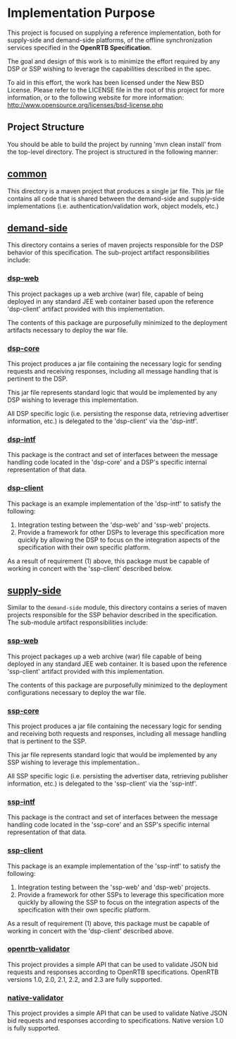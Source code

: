 # Implementation Purpose
This project is focused on supplying a reference implementation,
both for supply-side and demand-side platforms, of the offline
synchronization services specified in the **OpenRTB Specification**.

The goal and design of this work is to minimize the effort required
by any DSP or SSP wishing to leverage the capabilities described
in the spec.

To aid in this effort, the work has been licensed under the New BSD
License.  Please refer to the LICENSE file in the root of this
project for more information, or to the following website for more
information: http://www.opensource.org/licenses/bsd-license.php

## Project Structure
You should be able to build the project by running 'mvn clean
install' from the top-level directory.  The project is structured
in the following manner:

## [common](https://github.com/jm3/openrtb2x/tree/2.0/common)
This directory is a maven project that produces a single jar file.
This jar file contains all code that is shared between the demand-side
and supply-side implementations (i.e. authentication/validation
work, object models, etc.)

## [demand-side](https://github.com/jm3/openrtb2x/tree/2.0/demand-side)
This directory contains a series of maven projects responsible for
the DSP behavior of this specification.  The sub-project artifact
responsibilities include:

### [dsp-web](https://github.com/openrtb/openrtb2x/tree/2.0/demand-side/dsp-web)
This project packages up a web archive (war) file, capable of being
deployed in any standard JEE web container based upon the reference
'dsp-client' artifact provided with this implementation.

The contents of this package are purposefully minimized to the 
deployment artifacts necessary to deploy the war file.

### [dsp-core](https://github.com/openrtb/openrtb2x/tree/2.0/demand-side/dsp-core)
This project produces a jar file containing the necessary logic for
sending requests and receiving responses, including all message
handling that is pertinent to the DSP.

This jar file represents standard logic that would be implemented
by any DSP wishing to leverage this implementation.

All DSP specific logic (i.e. persisting the response data, retrieving 
advertiser information, etc.) is delegated to the 'dsp-client' via the 
'dsp-intf'.

### [dsp-intf](https://github.com/openrtb/openrtb2x/tree/2.0/demand-side/dsp-intf)
This package is the contract and set of interfaces between the message 
handling code located in the 'dsp-core' and a DSP's specific internal 
representation of that data.

### [dsp-client](https://github.com/openrtb/openrtb2x/tree/2.0/demand-side/dsp-client)
This package is an example implementation of the 'dsp-intf' to satisfy 
the following:
1) Integration testing between the 'dsp-web' and 'ssp-web' projects.
2) Provide a framework for other DSPs to leverage this specification more 
   quickly by allowing the DSP to focus on the integration aspects of the 
   specification with their own specific platform.

As a result of requirement (1) above, this package must be capable of 
working in concert with the 'ssp-client' described below.

## [supply-side](https://github.com/jm3/openrtb2x/tree/2.0/supply-side)
Similar to the `demand-side` module, this directory contains a series of 
maven projects responsible for the SSP behavior described in the 
specification.  The sub-module artifact responsibilities include:

### [ssp-web](https://github.com/jm3/openrtb2x/tree/2.0/supply-side/ssp-web)
This project packages up a web archive (war) file capable of being
deployed in any standard JEE web container.  It is based upon the
reference 'ssp-client' artifact provided with this implementation.

The contents of this package are purposefully minimized to the
deployment configurations necessary to deploy the war file.

### [ssp-core](https://github.com/jm3/openrtb2x/tree/2.0/supply-side/ssp-core)
This project produces a jar file containing the necessary logic for
sending and receiving both requests and responses, including all
message handling that is pertinent to the SSP.

This jar file represents standard logic that would be implemented
by any SSP wishing to leverage this implementation..

All SSP specific logic (i.e. persisting the advertiser data,
retrieving publisher information, etc.) is delegated to the
'ssp-client' via the 'ssp-intf'.

### [ssp-intf](https://github.com/jm3/openrtb2x/tree/2.0/supply-side/ssp-intf)
This package is the contract and set of interfaces between the
message handling code located in the 'ssp-core' and an SSP's specific
internal representation of that data.

### [ssp-client](https://github.com/jm3/openrtb2x/tree/2.0/supply-side/ssp-client)
This package is an example implementation of the 'ssp-intf' to satisfy 
the following:
1. Integration testing between the 'ssp-web' and 'dsp-web' projects.
2. Provide a framework for other SSPs to leverage this specification more 
quickly by allowing the SSP to focus on the integration aspects of the 
specification with their own specific platform.

As a result of requirement (1) above, this package must be capable
of working in concert with the 'dsp-client' described above.

### [openrtb-validator](https://github.com/openrtb/openrtb2x/tree/2.0/openrtb-validator)
This project provides a simple API that can be used to validate
JSON bid requests and responses according to OpenRTB specifications.
OpenRTB versions 1.0, 2.0, 2.1, 2.2, and 2.3 are fully supported.

### [native-validator](https://github.com/openrtb/openrtb2x/tree/2.0/native-validator)
This project provides a simple API that can be used to validate
Native JSON bid requests and responses according to specifications.
Native version 1.0 is fully supported.
